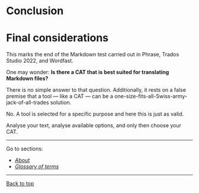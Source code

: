 Conclusion
===

# Final considerations

This marks the end of the Markdown test carried out in Phrase, Trados Studio 2022, and Wordfast.

One may wonder: **Is there a CAT that is best suited for translating Markdown files?**

There is no simple answer to that question. Additionally, it rests on a false premise that a tool — like a CAT — can be a one-size-fits-all-Swiss-army-jack-of-all-trades solution.

No. A tool is selected for a specific purpose and here this is just as valid.

Analyse your text, analyse available options, and only then choose your CAT. <!-- Meow ;-)-->

---

Go to sections:
- [*About*](about.md)
- [*Glossary of terms*](glossary.md)
 ---

[Back to top](#final-considerations)
